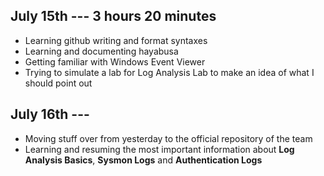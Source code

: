 ## July 15th --- 3 hours 20 minutes
- Learning github writing and format syntaxes
- Learning and documenting hayabusa
- Getting familiar with Windows Event Viewer
- Trying to simulate a lab for Log Analysis Lab to make an idea of what I should point out

## July 16th --- 
- Moving stuff over from yesterday to the official repository of the team
- Learning and resuming the most important information about **Log Analysis Basics**, **Sysmon Logs** and **Authentication Logs**

